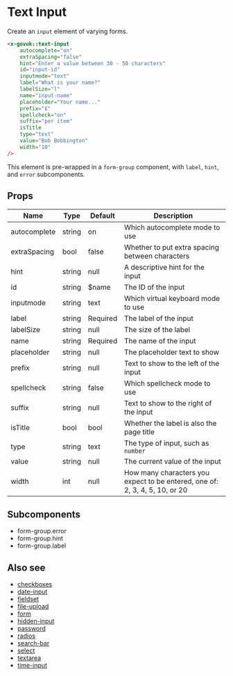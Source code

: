 # Text Input

Create an `input` element of varying forms.

```html
<x-govuk::text-input
    autocomplete="on"
    extraSpacing="false"
    hint="Enter a value between 30 - 50 characters"
    id="input-id"
    inputmode="text"
    label="What is your name?"
    labelSize="l"
    name="input-name"
    placeholder="Your name..."
    prefix="£"
    spellcheck="on"
    suffix="per item"
    isTitle
    type="text"
    value="Bob Bobbington"
    width="10"
/>
```

This element is pre-wrapped in a `form-group` component, with `label`, `hint`, and `error` subcomponents.

## Props

| Name          | Type   | Default  | Description                                                                 |
|---------------|--------|----------|-----------------------------------------------------------------------------|
| autocomplete  | string | on       | Which autocomplete mode to use                                              |
| extraSpacing  | bool   | false    | Whether to put extra spacing between characters                             |
| hint          | string | null     | A descriptive hint for the input                                            |
| id            | string | $name    | The ID of the input                                                         |
| inputmode     | string | text     | Which virtual keyboard mode to use                                          |
| label         | string | Required | The label of the input                                                      |
| labelSize     | string | null     | The size of the label                                                       |
| name          | string | Required | The name of the input                                                       |
| placeholder   | string | null     | The placeholder text to show                                                |
| prefix        | string | null     | Text to show to the left of the input                                       |
| spellcheck    | string | false    | Which spellcheck mode to use                                                |
| suffix        | string | null     | Text to show to the right of the input                                      |
| isTitle       | bool   | bool     | Whether the label is also the page title                                    |
| type          | string | text     | The type of input, such as `number`                                         |
| value         | string | null     | The current value of the input                                              |
| width         | int    | null     | How many characters you expect to be entered, one of: 2, 3, 4, 5, 10, or 20 |

## Subcomponents

* form-group.error
* form-group.hint
* form-group.label

## Also see

* [checkboxes](checkboxes.md)
* [date-input](date-input.md)
* [fieldset](fieldset.md)
* [file-upload](file-upload.md)
* [form](form.md)
* [hidden-input](hidden-input.md)
* [password](password.md)
* [radios](radios.md)
* [search-bar](search-bar.md)
* [select](select.md)
* [textarea](textarea.md)
* [time-input](time-input.md)
